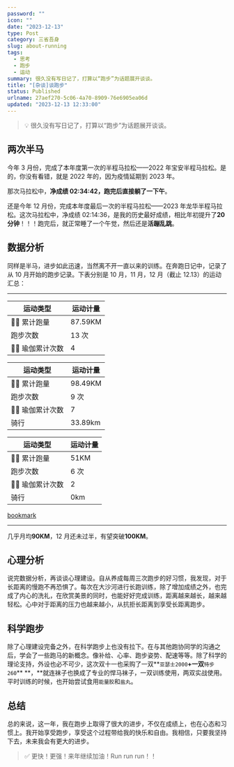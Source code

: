 ```yaml
---
password: ""
icon: ""
date: "2023-12-13"
type: Post
category: 三省吾身
slug: about-running
tags:
  - 思考
  - 跑步
  - 运动
summary: 很久没有写日记了，打算以“跑步”为话题展开谈谈。
title: "[杂谈]谈跑步"
status: Published
urlname: 27aef270-5c06-4a70-8909-76e6905ea06d
updated: "2023-12-13 12:33:00"
---
```


> 💡 很久没有写日记了，打算以“跑步”为话题展开谈谈。

## 两次半马

今年 3 月份，完成了本年度第一次的半程马拉松——2022 年宝安半程马拉松。是的，你没有看错，就是 2022 年的，因为疫情延期到 2023 年。

那次马拉松中，**净成绩 02:34:42，**跑完后**直接躺了一下午**。

还是今年 12 月份，完成本年度最后一次的半程马拉松——2023 年龙华半程马拉松。这次马拉松中，净成绩 02:14:36，是我的历史最好成绩，相比年初提升了**20 分钟**！！！跑完后，就正常睡了一个午觉，然后还是**活蹦乱跳**。

## 数据分析

同样是半马，进步如此迅速，当然离不开一直以来的训练。在奔跑日记中，记录了从 10 月开始的跑步记录。下表分别是 10 月，11 月，12 月（截止 12.13）的运动汇总：

---

| **运动类型**    | **运动计量** |
| --------------- | ------------ |
| 🏃🏻 累计跑量     | 87.59KM      |
| 跑步次数        | 13 次        |
| 🧘🏻 瑜伽累计次数 | 4            |

| **运动类型**    | **运动计量** |
| --------------- | ------------ |
| 🏃🏻 累计跑量     | 98.49KM      |
| 跑步次数        | 9 次         |
| 🧘🏻 瑜伽累计次数 | 7            |
| 骑行            | 33.89km      |

| **运动类型**    | **运动计量** |
| --------------- | ------------ |
| 🏃🏻 累计跑量     | 51KM         |
| 跑步次数        | 6 次         |
| 🧘🏻 瑜伽累计次数 | 2            |
| 骑行            | 0km          |

[bookmark](https://kuangyichen.com/running)

---

几乎月均**90KM**，12 月还未过半，有望突破**100KM**。

## 心理分析

说完数据分析，再谈谈心理建设。自从养成每周三次跑步的好习惯，我发现，对于长距离的慢跑不再恐惧了。每次在大沙河进行长跑训练，除了增加成绩之外，也完成了内心的洗礼，在欣赏美景的同时，也能好好完成训练，距离越来越长，越来越轻松。心中对于距离的压力也越来越小，从抗拒长距离到享受长距离跑步。

## 科学跑步

除了心理建设完备之外，在科学跑步上也没有拉下。在与其他跑协同学的沟通之后，学会了一些跑马的新概念。像补给、心率、跑步姿势、配速等等。除了科学的理论支持，外设也必不可少，这次双十一也采购了一双**`亚瑟士2000`**+一双**`特步260`** **，**就连袜子也换成了专业的悍马袜子，一双训练使用，两双实战使用。平时训练的时候，也开始尝试食用`能量胶`和`盐丸`。

## 总结

总的来说，这一年，我在跑步上取得了很大的进步，不仅在成绩上，也在心态和习惯上。我开始享受跑步，享受这个过程带给我的快乐和自由。我相信，只要我坚持下去，未来我会有更大的进步。

> ✅ 更快！更强！来年继续加油！Run run run！！
